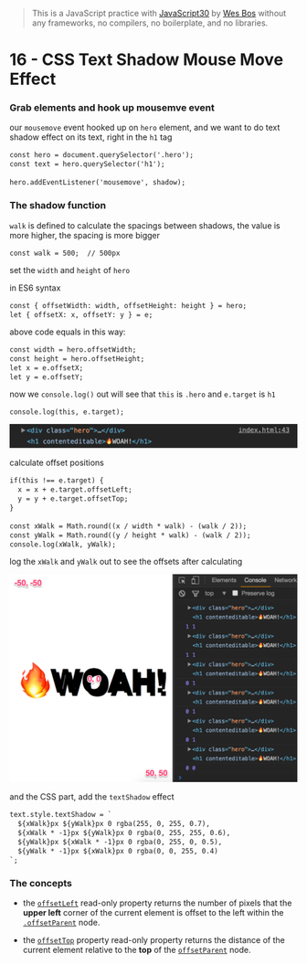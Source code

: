 > This is a JavaScript practice with [JavaScript30](https://javascript30.com/) by [Wes Bos](https://github.com/wesbos) without any frameworks, no compilers, no boilerplate, and no libraries.

# 16 - CSS Text Shadow Mouse Move Effect



### Grab elements and hook up mousemve event

our `mousemove` event hooked up on `hero` element, and we want to do text shadow effect on its text, right in the `h1` tag

```
const hero = document.querySelector('.hero');
const text = hero.querySelector('h1');

hero.addEventListener('mousemove', shadow);
```

### The shadow function

`walk` is defined to calculate the spacings between shadows, the value is more higher, the spacing is more bigger

```
const walk = 500;  // 500px
```

set the `width` and `height` of `hero`

in ES6 syntax

```
const { offsetWidth: width, offsetHeight: height } = hero;
let { offsetX: x, offsetY: y } = e;
```

above code equals in this way:

```
const width = hero.offsetWidth;
const height = hero.offsetHeight;
let x = e.offsetX;
let y = e.offsetY;
```

now we `console.log()` out will see that `this` is `.hero` and `e.target` is `h1`

```
console.log(this, e.target);
```

![](images/16_01.png)

calculate offset positions

```
if(this !== e.target) {
  x = x + e.target.offsetLeft;
  y = y + e.target.offsetTop;
}

const xWalk = Math.round((x / width * walk) - (walk / 2));
const yWalk = Math.round((y / height * walk) - (walk / 2));
console.log(xWalk, yWalk);
```

log the `xWalk` and `yWalk` out to see the offsets after calculating

![](images/16_02.png)

and the CSS part, add the `textShadow` effect

```
text.style.textShadow = `
  ${xWalk}px ${yWalk}px 0 rgba(255, 0, 255, 0.7),
  ${xWalk * -1}px ${yWalk}px 0 rgba(0, 255, 255, 0.6),
  ${yWalk}px ${xWalk * -1}px 0 rgba(0, 255, 0, 0.5),
  ${yWalk * -1}px ${xWalk}px 0 rgba(0, 0, 255, 0.4)
`;
```

### The concepts

- the [`offsetLeft`](https://developer.mozilla.org/en-US/docs/Web/API/HTMLElement/offsetLeft) read-only property returns the number of pixels that the **upper left** corner of the current element is offset to the left within the [`.offsetParent`](https://developer.mozilla.org/en-US/docs/Web/API/HTMLelement/offsetParent) node.

- the [`offsetTop`](https://developer.mozilla.org/en-US/docs/Web/API/HTMLElement/offsetTop) property read-only property returns the distance of the current element relative to the **top** of the [`offsetParent`](https://developer.mozilla.org/en-US/docs/Web/API/HTMLelement/offsetParent) node.

